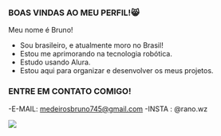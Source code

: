 ### BOAS VINDAS AO MEU PERFIL!😸

Meu nome é Bruno!
- Sou brasileiro, e atualmente moro no Brasil!
- Estou me aprimorando na tecnologia robótica.
- Estudo usando Alura.
- Estou aqui para organizar e desenvolver os meus projetos.

### ENTRE EM CONTATO COMIGO!
-E-MAIL: medeirosbruno745@gmail.com
-INSTA : @rano.wz

![](https://media1.tenor.com/m/ZMJYECwAR7EAAAAC/tobio-kageyama.gif)
